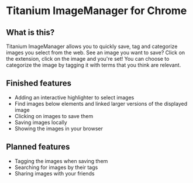 Titanium ImageManager for Chrome
================================

What is this?
-------------
Titanium ImageManager allows you to quickly save, tag and categorize images you
select from the web. See an image you want to save? Click on the extension,
click on the image and you're set! You can choose to categorize the image by
tagging it with terms that you think are relevant.

Finished features
-----------------
* Adding an interactive highlighter to select images
* Find images below elements and linked larger versions of the displayed image
* Clicking on images to save them
* Saving images locally
* Showing the images in your browser

Planned features
----------------
* Tagging the images when saving them
* Searching for images by their tags
* Sharing images with your friends